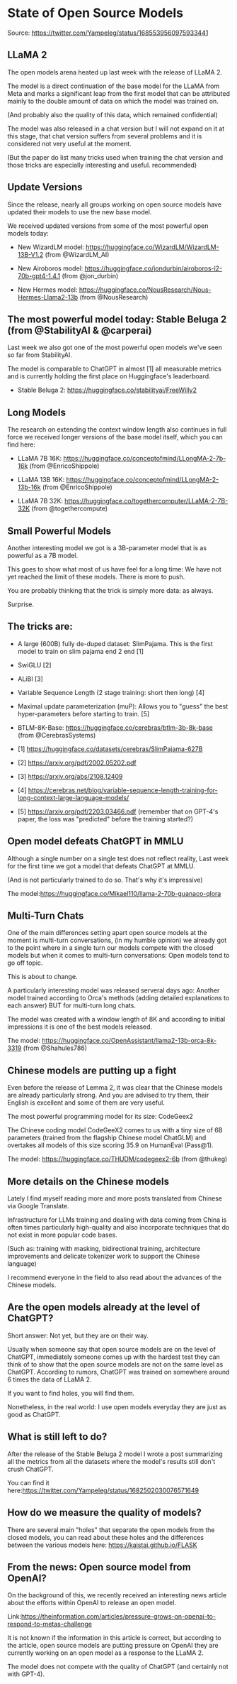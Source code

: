 # State of Open Source Models

Source: https://twitter.com/Yampeleg/status/1685539560975933441

## LLaMA 2

The open models arena heated up last week with the release of LLaMA 2.

The model is a direct continuation of the base model for the LLaMA from Meta and marks a significant leap from the first model that can be attributed mainly to the double amount of data on which the model was trained on.

(And probably also the quality of this data, which remained confidential)

The model was also released in a chat version but I will not expand on it at this stage, that chat version suffers from several problems and it is considered not very useful at the moment.

(But the paper do list many tricks used when training the chat version and those tricks are especially interesting and useful. recommended)

## Update Versions

Since the release, nearly all groups working on open source models have updated their models to use the new base model.

We received updated versions from some of the most powerful open models today:

- New WizardLM model: https://huggingface.co/WizardLM/WizardLM-13B-V1.2 (from @WizardLM_AI)

- New Airoboros model: https://huggingface.co/jondurbin/airoboros-l2-70b-gpt4-1.4.1 (from @jon_durbin)

- New Hermes model: https://huggingface.co/NousResearch/Nous-Hermes-Llama2-13b (from @NousResearch)

## The most powerful model today: Stable Beluga 2 (from @StabilityAI & @carperai)

Last week we also got one of the most powerful open models we've seen so far from StabilityAI.

The model is comparable to ChatGPT in almost [1] all measurable metrics and is currently holding the first place on Huggingface's leaderboard.

- Stable Beluga 2: https://huggingface.co/stabilityai/FreeWilly2

## Long Models

The research on extending the context window length also continues in full force we received longer versions of the base model itself, which you can find here:

- LLaMA 7B 16K: https://huggingface.co/conceptofmind/LLongMA-2-7b-16k (from @EnricoShippole)

- LLaMA 13B 16K: https://huggingface.co/conceptofmind/LLongMA-2-13b-16k (from @EnricoShippole)

- LLaMA 7B 32K: https://huggingface.co/togethercomputer/LLaMA-2-7B-32K (from @togethercompute)

## Small Powerful Models

Another interesting model we got is a 3B-parameter model that is as powerful as a 7B model.

This goes to show what most of us have feel for a long time: We have not yet reached the limit of these models. There is more to push.

You are probably thinking that the trick is simply more data: as always.

Surprise.

## The tricks are:

-  A large (600B) fully de-duped dataset: SlimPajama. This is the first model to train on slim pajama end 2 end [1] 
- SwiGLU [2]
- ALiBI [3]
- Variable Sequence Length (2 stage training: short then long) [4]
- Maximal update parameterization (muP): Allows you to "guess" the best hyper-parameters before starting to train. [5]
- BTLM-8K-Base: https://huggingface.co/cerebras/btlm-3b-8k-base (from @CerebrasSystems)

- [1] https://huggingface.co/datasets/cerebras/SlimPajama-627B
- [2] https://arxiv.org/pdf/2002.05202.pdf
- [3] https://arxiv.org/abs/2108.12409
- [4] https://cerebras.net/blog/variable-sequence-length-training-for-long-context-large-language-models/
- [5] https://arxiv.org/pdf/2203.03466.pdf (remember that on GPT-4's paper, the loss was "predicted" before the training started?)

## Open model defeats ChatGPT in MMLU

Although a single number on a single test does not reflect reality, Last week for the first time we got a model that defeats ChatGPT at MMLU.

(And is not particularly trained to do so. That's why it's impressive)

The model:https://huggingface.co/Mikael110/llama-2-70b-guanaco-qlora

## Multi-Turn Chats

One of the main differences setting apart open source models at the moment is multi-turn conversations, (in my humble opinion) we already got to the point where in a single turn our models compete with the closed models but when it comes to multi-turn conversations: Open models tend to go off topic.

This is about to change.

A particularly interesting model was released serveral days ago: Another model trained according to Orca's methods (adding detailed explanations to each answer) BUT for multi-turn long chats.

The model was created with a window length of 8K and according to initial impressions it is one of the best models released.

The model: https://huggingface.co/OpenAssistant/llama2-13b-orca-8k-3319 (from @Shahules786)

## Chinese models are putting up a fight

Even before the release of Lemma 2, it was clear that the Chinese models are already particularly strong.
And you are advised to try them, their English is excellent and some of them are very useful.

The most powerful programming model for its size: CodeGeex2

The Chinese coding model CodeGeeX2 comes to us with a tiny size of 6B parameters (trained from the flagship Chinese model ChatGLM) and overtakes all models of this size scoring 35.9 on HumanEval (Pass@1).

The model: https://huggingface.co/THUDM/codegeex2-6b (from @thukeg)

## More details on the Chinese models

Lately I find myself reading more and more posts translated from Chinese via Google Translate.

Infrastructure for LLMs training and dealing with data coming from China is often times particularly high-quality and also incorporate techniques that do not exist in more popular code bases.

(Such as: training with masking, bidirectional training, architecture improvements and delicate tokenizer work  to support the Chinese language)

I recommend everyone in the field to also read about the advances of the Chinese models.

## Are the open models already at the level of ChatGPT?

Short answer: Not yet, but they are on their way.

Usually when someone say that open source models are on the level of ChatGPT, immediately someone comes up with the hardest test they can think of to show that the open source models are not on the same level as ChatGPT. 
According to rumors, ChatGPT was trained on somewhere around 6 times the data of LLaMA 2.

If you want to find holes, you will find them.

Nonetheless, in the real world: I use open models everyday they are just as good as ChatGPT.

## What is still left to do?

After the release of the Stable Beluga 2 model I wrote a post summarizing all the metrics from all the datasets where the model's results still don't crush ChatGPT.

You can find it here:https://twitter.com/Yampeleg/status/1682502030076571649

## How do we measure the quality of models?

There are several main "holes" that separate the open models from the closed models, you can read about these holes and the differences between the various models here: https://kaistai.github.io/FLASK

## From the news: Open source model from OpenAI?

On the background of this, we recently received an interesting news article about the efforts within OpenAI to release an open model.

Link:https://theinformation.com/articles/pressure-grows-on-openai-to-respond-to-metas-challenge

It is not known if the information in this article is correct, but according to the article, open source models are putting pressure on OpenAI they are currently working on an open model as a response to the LLaMA 2.

The model does not compete with the quality of ChatGPT (and certainly not with GPT-4).
